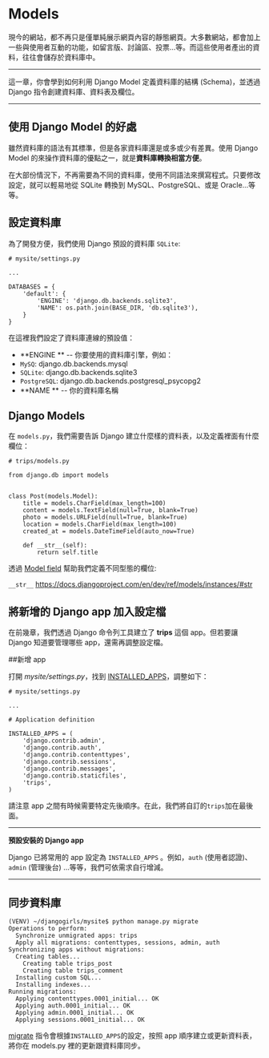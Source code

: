 # Models

現今的網站，都不再只是僅單純展示網頁內容的靜態網頁。大多數網站，都會加上一些與使用者互動的功能，如留言版、討論區、投票...等。而這些使用者產出的資料，往往會儲存於資料庫中。

---

這一章，你會學到如何利用 Django Model 定義資料庫的結構 (Schema)，並透過 Django 指令創建資料庫、資料表及欄位。

---

## 使用 Django Model 的好處

雖然資料庫的語法有其標準，但是各家資料庫還是或多或少有差異。使用 Django Model 的來操作資料庫的優點之一，就是**資料庫轉換相當方便**。

在大部份情況下，不再需要為不同的資料庫，使用不同語法來撰寫程式。只要修改設定，就可以輕易地從 SQLite 轉換到 MySQL、PostgreSQL、或是 Oracle...等等。

## 設定資料庫

為了開發方便，我們使用 Django 預設的資料庫 `SQLite`:
```
# mysite/settings.py

...

DATABASES = {
    'default': {
        'ENGINE': 'django.db.backends.sqlite3',
        'NAME': os.path.join(BASE_DIR, 'db.sqlite3'),
    }
}

```
在這裡我們設定了資料庫連線的預設值：
- **ENGINE ** -- 你要使用的資料庫引擎，例如：
 - `MySQ`: django.db.backends.mysql
 - `SQLite`: django.db.backends.sqlite3
 - `PostgreSQL`: django.db.backends.postgresql_psycopg2
- **NAME ** -- 你的資料庫名稱


## Django Models

在 `models.py`，我們需要告訴 Django 建立什麼樣的資料表，以及定義裡面有什麼欄位：

```
# trips/models.py

from django.db import models


class Post(models.Model):
    title = models.CharField(max_length=100)
    content = models.TextField(null=True, blank=True)
    photo = models.URLField(null=True, blank=True)
    location = models.CharField(max_length=100)
    created_at = models.DateTimeField(auto_now=True)

    def __str__(self):
        return self.title
```

透過 [Model field](https://docs.djangoproject.com/en/dev/ref/models/fields/) 幫助我們定義不同型態的欄位:


`__str__`
https://docs.djangoproject.com/en/dev/ref/models/instances/#str


## 將新增的 Django app 加入設定檔

在前幾章，我們透過 Django 命令列工具建立了 **trips** 這個 app。但若要讓 Django 知道要管理哪些 app，還需再調整設定檔。

##新增 app

打開 *mysite/settings.py*，找到 [INSTALLED_APPS](https://docs.djangoproject.com/en/dev/ref/settings/#std:setting-INSTALLED_APPS)，調整如下：

```
# mysite/settings.py

...

# Application definition

INSTALLED_APPS = (
    'django.contrib.admin',
    'django.contrib.auth',
    'django.contrib.contenttypes',
    'django.contrib.sessions',
    'django.contrib.messages',
    'django.contrib.staticfiles',
    'trips',
)
```
請注意 app 之間有時候需要特定先後順序。在此，我們將自訂的`trips`加在最後面。

---
**預設安裝的 Django app**

Django 已將常用的 app 設定為 `INSTALLED_APPS` 。例如，`auth` (使用者認證)、`admin` (管理後台) ...等等，我們可依需求自行增減。

---

## 同步資料庫

```
(VENV) ~/djangogirls/mysite$ python manage.py migrate
Operations to perform:
  Synchronize unmigrated apps: trips
  Apply all migrations: contenttypes, sessions, admin, auth
Synchronizing apps without migrations:
  Creating tables...
    Creating table trips_post
    Creating table trips_comment
  Installing custom SQL...
  Installing indexes...
Running migrations:
  Applying contenttypes.0001_initial... OK
  Applying auth.0001_initial... OK
  Applying admin.0001_initial... OK
  Applying sessions.0001_initial... OK
```

[migrate](https://docs.djangoproject.com/en/dev/ref/django-admin/#django-admin-migrate) 指令會根據`INSTALLED_APPS`的設定，按照 app 順序建立或更新資料表，將你在 models.py 裡的更新跟資料庫同步。

